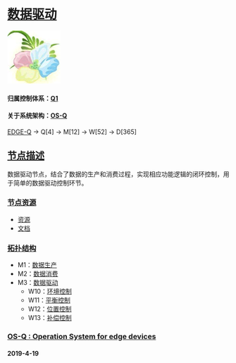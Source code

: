 ﻿# [数据驱动](https://github.com/OS-Q/M3) 
[![sites](OS-Q/OS-Q.png)](http://www.OS-Q.com)

#### 归属控制体系：[Q1](https://github.com/OS-Q/Q1)
#### 关于系统架构：[OS-Q](https://github.com/OS-Q/OS-Q)

[EDGE-Q](https://github.com/OS-Q/EDGE-Q) -> Q[4] -> M[12] -> W[52] -> D[365]

## [节点描述](https://github.com/OS-Q/M3/wiki) 

数据驱动节点，结合了数据的生产和消费过程，实现相应功能逻辑的闭环控制，用于简单的数据驱动控制环节。

### [节点资源](https://github.com/OS-Q/M3) 

* [资源](src/)
* [文档](docs/)

### [拓扑结构](https://github.com/OS-Q/M3) 

* M1：[数据生产](https://github.com/OS-Q/M1)
* M2：[数据消费](https://github.com/OS-Q/M2)
* M3：[数据驱动](https://github.com/OS-Q/M3)
    * W10：[环境控制](https://github.com/OS-Q/W10)
    * W11：[平衡控制](https://github.com/OS-Q/W11)
    * W12：[位置控制](https://github.com/OS-Q/W12)
    * W13：[补偿控制](https://github.com/OS-Q/W13)

### [OS-Q : Operation System for edge devices](http://www.OS-Q.com/Edge/M3)
####  2019-4-19  

